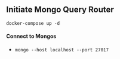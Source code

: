 ## **Initiate Mongo Query Router**
 `docker-compose up -d`
 #### Connect to Mongos
- `mongo --host localhost --port 27017`
